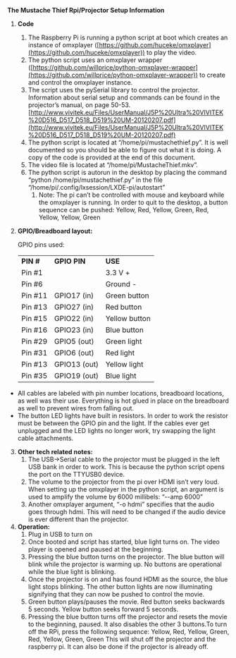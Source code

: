 **The Mustache Thief Rpi/Projector Setup Information**

1. **Code**

   1. The Raspberry Pi is running a python script at boot which creates an instance of omxplayer ([https://github.com/huceke/omxplayer](https://github.com/huceke/omxplayer)) to play the video.
   2. The python script uses an omxplayer wrapper ([https://github.com/willprice/python-omxplayer-wrapper](https://github.com/willprice/python-omxplayer-wrapper)) to create and control the omxplayer instance.
   3. The script uses the pySerial library to control the projector. Information about serial setup and commands can be found in the projector’s manual, on page 50-53. [http://www.vivitek.eu/Files/UserManual/J5P%20Ultra%20VIVITEK%20D516_D517_D518_D519%20UM-20120207.pdf](http://www.vivitek.eu/Files/UserManual/J5P%20Ultra%20VIVITEK%20D516_D517_D518_D519%20UM-20120207.pdf)
   4. The python script is located at “/home/pi/mustachethief.py”. It is well documented so you should be able to figure out what it is doing. A copy of the code is provided at the end of this document.
   5. The video file is located at “/home/pi/MustacheThief.mkv”.
   6. The python script is autorun in the desktop by placing the command “python /home/pi/mustachethief.py” in the file “/home/pi/.config/lxsession/LXDE-pi/autostart”
      1. Note: The pi can’t be controlled with mouse and keyboard while the omxplayer is running. In order to quit to the desktop, a button sequence can be pushed: Yellow, Red, Yellow, Green, Red, Yellow, Yellow, Green

2. **GPIO/Breadboard layout:**

   GPIO pins used:

   <table>
     <tr>
     <td><strong>PIN #</strong>
     </td>
     <td><strong>GPIO PIN</strong>
     </td>
     <td><strong>USE</strong>
     </td>
     </tr>
     <tr>
     <td>Pin #1
     </td>
     <td>
     </td>
     <td>3.3 V +
     </td>
     </tr>
     <tr>
     <td>Pin #6
     </td>
     <td>
     </td>
     <td>Ground -
     </td>
     </tr>
     <tr>
     <td>Pin #11
     </td>
     <td>GPIO17 (in)
     </td>
     <td>Green button
     </td>
     </tr>
     <tr>
     <td>Pin #13
     </td>
     <td>GPIO27 (in)
     </td>
     <td>Red button
     </td>
     </tr>
     <tr>
     <td>Pin #15
     </td>
     <td>GPIO22 (in)
     </td>
     <td>Yellow button
     </td>
     </tr>
     <tr>
     <td>Pin #16
     </td>
     <td>GPIO23 (in)
     </td>
     <td>Blue button
     </td>
     </tr>
     <tr>
     <td>Pin #29
     </td>
     <td>GPIO5 (out)
     </td>
     <td>Green light
     </td>
     </tr>
     <tr>
     <td>Pin #31
     </td>
     <td>GPIO6 (out)
     </td>
     <td>Red light
     </td>
     </tr>
     <tr>
     <td>Pin #13
     </td>
     <td>GPIO13 (out)
     </td>
     <td>Yellow light
     </td>
     </tr>
     <tr>
     <td>Pin #35
     </td>
     <td>GPIO19 (out)
     </td>
     <td>Blue light
     </td>
     </tr>
   </table>

- All cables are labeled with pin number locations, breadboard locations, as well was their use. Everything is hot glued in place on the breadboard as well to prevent wires from falling out.
- The button LED lights have built in resistors. In order to work the resistor must be between the GPIO pin and the light. If the cables ever get unplugged and the LED lights no longer work, try swapping the light cable attachments.

3. **Other tech related notes:**
   1. The USB->Serial cable to the projector must be plugged in the left USB bank in order to work. This is because the python script opens the port on the TTYUSB0 device.
   2. The volume to the projector from the pi over HDMI isn’t very loud. When setting up the omxplayer in the python script, an argument is used to amplify the volume by 6000 millibels: “--amp 6000”
   3. Another omxplayer argument, “-o hdmi” specifies that the audio goes through hdmi. This will need to be changed if the audio device is ever different than the projector.
4. **Operation:** 
   1. Plug in USB to turn on 
   2. Once booted and script has started, blue light turns on. The video player is opened and paused at the beginning. 
   3. Pressing the blue button turns on the projector. The blue button will blink while the projector is warming up. No buttons are operational while the blue light is blinking. 
   4. Once the projector is on and has found HDMI as the source, the blue light stops blinking. The other button lights are now illuminating signifying that they can now be pushed to control the movie. 
   5. Green button plays/pauses the movie. Red button seeks backwards 5 seconds. Yellow button seeks forward 5 seconds. 
   6. Pressing the blue button turns off the projector and resets the movie to the beginning, paused. It also disables the other 3 buttons.To turn off the RPi, press the following sequence: Yellow, Red, Yellow, Green, Red, Yellow, Green, Green
   This will shut off the projector and the raspberry pi. It can also be done if the projector is already off.
